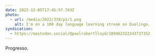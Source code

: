 ```yaml
---
date: 2022-12-05T17:45:57.743Z
photo:
  - url: /media/2022/339/p1/1.png
    alt: I'm on a 100 day language learning streak on Duolingo.
syndication:
  - https://mastodon.social/@paulrobertlloyd/109462322243737352
---
```


Progresso.
